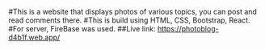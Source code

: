 #This is a website that displays photos of various topics, you can post and read comments there.
#This is build using HTML, CSS, Bootstrap, React.
#For server, FireBase was used.
##Live link: https://photoblog-d4b1f.web.app/
